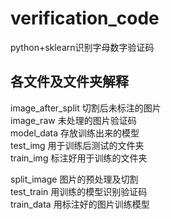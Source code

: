 # verification_code
python+sklearn识别字母数字验证码

## 各文件及文件夹解释
image_after_split 切割后未标注的图片  
image_raw 未处理的图片验证码  
model_data 存放训练出来的模型  
test_img 用于训练后测试的文件夹  
train_img 标注好用于训练的文件夹  

split_image 图片的预处理及切割  
test_train 用训练的模型识别验证码  
train_data 用标注好的图片训练模型  
